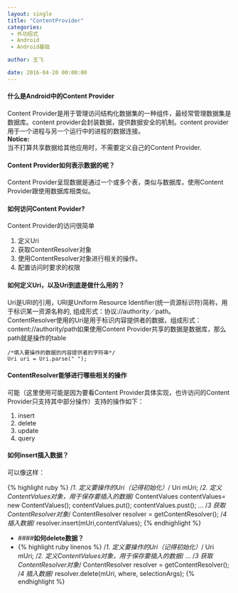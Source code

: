 ```yaml
---
layout: single
title: "ContentProvider"
categories:
 - 外功招式
 - Android
 - Android基础

author: 王飞

date: 2016-04-20 00:00:00
---
```


####  **什么是Android中的Content Provider**

Content Provider是用于管理访问结构化数据集的一种组件，最经常管理数据集是数据库。content provider会封装数据，提供数据安全的机制。content provider用于一个进程与另一个运行中的进程的数据连接。  	  
**Notice:**   
当不打算共享数据给其他应用时，不需要定义自己的Content Provider.   

#### **Content Provider如何表示数据的呢？**
Content Provider呈现数据是通过一个或多个表，类似与数据库，使用Content Provider跟使用数据库相类似。  

#### **如何访问Content Povider?**
Content Provider的访问很简单  
1. 定义Uri  
2. 获取ContentResolver对象  
3. 使用ContentResolver对象进行相关的操作。  
4. 配置访问时要求的权限  


#### **如何定义Uri，以及Uri到底是做什么用的？**
Uri是URI的引用，URI是Uniform Resource Identifier(统一资源标识符)简称，用于标识某一资源名称的,
组成形式：协议://authority／path。  
ContentResolver使用的Uri是用于标识内容提供者的数据，组成形式：content://authority/path如果使用Content Provider共享的数据是数据库，那么path就是操作的table  
```
/*填入要操作的数据的内容提供者的字符串*/
Uri uri = Uri.parse(" ");
```


#### **ContentResolver能够进行哪些相关的操作**  
可能（这里使用可能是因为要看Content Provider具体实现，也许访问的Content Provider只支持其中部分操作）支持的操作如下：
1. insert
2. delete
3. update
4. query   

#### **如何insert插入数据？**  

可以像这样：

{% highlight ruby %}
/*1. 定义要操作的Uri（记得初始化）*/
Uri mUri;
/*2. 定义ContentValues对象，用于保存要插入的数据*/
ContentValues contentValues= new ContentValues();
contentValues.put();
contentValues.pust();
...
/*3 获取ContentResolver对象*/
ContentResolver resolver = getContentResolver();
/*4 插入数据*/
resolver.insert(mUri,contentValues);
{% endhighlight %}  

- ####**如何delete数据？**  
- {% highlight ruby linenos %}
/*1. 定义要操作的Uri（记得初始化）*/
Uri mUri;
/*2. 定义ContentValues对象，用于保存要插入的数据*/
...
/*3 获取ContentResolver对象*/
ContentResolver resolver = getContentResolver();
/*4 插入数据*/
resolver.delete(mUri, where, selectionArgs);
{% endhighlight %}
